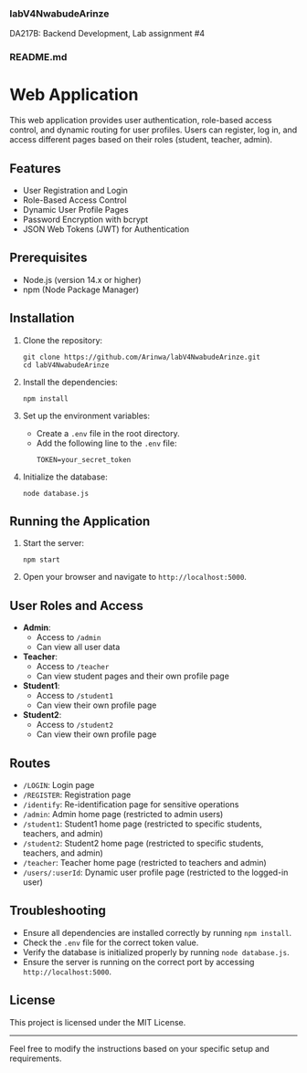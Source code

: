 ### labV4NwabudeArinze
DA217B: Backend Development, Lab assignment #4

### README.md

# Web Application

This web application provides user authentication, role-based access control, and dynamic routing for user profiles. Users can register, log in, and access different pages based on their roles (student, teacher, admin).

## Features

- User Registration and Login
- Role-Based Access Control
- Dynamic User Profile Pages
- Password Encryption with bcrypt
- JSON Web Tokens (JWT) for Authentication

## Prerequisites

- Node.js (version 14.x or higher)
- npm (Node Package Manager)

## Installation

1. Clone the repository:
   ```terminal
   git clone https://github.com/Arinwa/labV4NwabudeArinze.git
   cd labV4NwabudeArinze
   ```

2. Install the dependencies:
   ```terminal
   npm install
   ```

3. Set up the environment variables:
   - Create a `.env` file in the root directory.
   - Add the following line to the `.env` file:
     ```plaintext
     TOKEN=your_secret_token
     ```

4. Initialize the database:
   ```terminal
   node database.js
   ```

## Running the Application

1. Start the server:
   ```terminal
   npm start
   ```

2. Open your browser and navigate to `http://localhost:5000`.

## User Roles and Access

- **Admin**:
  - Access to `/admin`
  - Can view all user data
- **Teacher**:
  - Access to `/teacher`
  - Can view student pages and their own profile page
- **Student1**:
  - Access to `/student1`
  - Can view their own profile page
- **Student2**:
  - Access to `/student2`
  - Can view their own profile page

## Routes

- `/LOGIN`: Login page
- `/REGISTER`: Registration page
- `/identify`: Re-identification page for sensitive operations
- `/admin`: Admin home page (restricted to admin users)
- `/student1`: Student1 home page (restricted to specific students, teachers, and admin)
- `/student2`: Student2 home page (restricted to specific students, teachers, and admin)
- `/teacher`: Teacher home page (restricted to teachers and admin)
- `/users/:userId`: Dynamic user profile page (restricted to the logged-in user)

## Troubleshooting

- Ensure all dependencies are installed correctly by running `npm install`.
- Check the `.env` file for the correct token value.
- Verify the database is initialized properly by running `node database.js`.
- Ensure the server is running on the correct port by accessing `http://localhost:5000`.

## License

This project is licensed under the MIT License.

---

Feel free to modify the instructions based on your specific setup and requirements.
